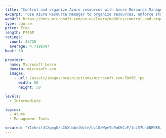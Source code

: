 ```yaml
---
title: "Control and organize Azure resources with Azure Resource Manager"
excerpt: "Use Azure Resource Manager to organize resources, enforce standards, and protect critical assets from deletion."
webUrl: https://docs.microsoft.com/en-us/learn/modules/control-and-organize-with-azure-resource-manager/
type: course
price: Free
length: PT46M
ratings:
  count: 43728
  average: 4.7199507
heat: 60

provider:
  name: Microsoft Learn
  domain: microsoft.com
  images:
    - url: /assets/images/organizations/microsoft.com-50x50.jpg
      width: 50
      height: 50

levels:
  - Intermediate

topics:
  - Azure
  - Management Tools

secured: "Y1mkeifdtXgmgU/LChXUaAvlWzte/bz10zWpeTu9uKHCzF/1uL57UnbNRH85JKAm9x94lf9BV1tq8M4EEBMgsO1giitxCsAvmkTVu/5+CVi9EV7NCckR/8UHQ84k5JVefXSjnODpbcHKjtbbcevPf3TV3jt+a5a6wvTXf6tgCCEQDNmkjjzjGyaT84vfRlfoPUsDmCkjCZ2ylzcrsTTnV9/GU02OqyMjYuEX/vXUQF88eb0kAyFnbejN8IImYsBMVLPYaLkWd0DTOBw8p5gE7TM5CWkbHIMt2gT/T1vG3GYhw4DmKOc7uAUbtx4ilR1Tkq/Fs+YbFB05JIMT/PvXVMd5Ms9YQkOz/ed2X0SOvJyKafbAAcZanUPjaxftoMTvq8dNWuNXVsWkW0QZRPKM5Y9QQuPz6aLX5yXSQjnUKVCamNR7yBV6ZImmteS8Mog1;L89rmglTPO+/fo68n4qVfQ=="
---
```


